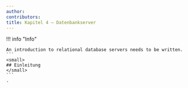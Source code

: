 ```yaml
---
author:
contributors:
title: Kapitel 4 — Datenbankserver
---
```


!!! info "Info"

````
An introduction to relational database servers needs to be written.
```
<small>
## Einleitung
</small>
```
.
````
